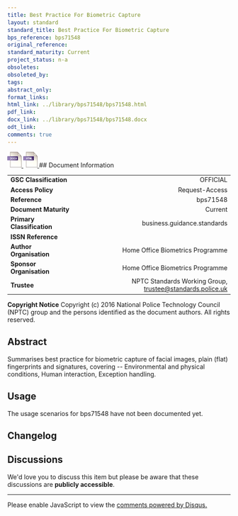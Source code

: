```yaml
---
title: Best Practice For Biometric Capture
layout: standard
standard_title: Best Practice For Biometric Capture
bps_reference: bps71548
original_reference: 
standard_maturity: Current
project_status: n-a
obsoletes: 
obsoleted_by: 
tags: 
abstract_only:
format_links:
html_link: ../library/bps71548/bps71548.html
pdf_link: 
docx_link: ../library/bps71548/bps71548.docx
odt_link: 
comments: true
---
```



<a target="_blank" href="../library/bps71548/bps71548.docx">
    <img src="../images/docx@0.5x.png" alt="docx link" title="docx link" style="max-height:35px;">
</a>

<a target="_blank" href="../library/bps71548/bps71548.html">
    <img src="../images/html@0.5x.png" alt="html link" title="html link" style="max-height:35px;">
</a>
## Document Information

|||
| :------- | ------: |
| **GSC Classification**     | OFFICIAL |
| **Access Policy**          | Request-Access |
| **Reference**              | bps71548  |
| **Document Maturity**      | Current |
| **Primary Classification** | business.guidance.standards |
| **ISSN Reference**         |  |
| **Author Organisation**    |Home Office Biometrics Programme|
| **Sponsor Organisation**   |Home Office Biometrics Programme|
| **Trustee**                | NPTC Standards Working Group, <a href="mailto:trustee@standards.police.uk?subject=bps71548 Best Practice For Biometric Capture">trustee@standards.police.uk |

**Copyright Notice**
Copyright (c) 2016 National Police Technology Council (NPTC) group and the persons identified as the document authors. All rights reserved.

## Abstract
Summarises best practice for biometric capture of facial images, plain (flat) fingerprints and signatures, covering -- Environmental and physical conditions, Human interaction, Exception handling.
        
## Usage
The usage scenarios for bps71548 have not been documented yet.

## Changelog


## Discussions
We'd love you to discuss this item but please be aware that these discussions are **publicly accessible**.
<hr>
<div id="disqus_thread"></div>

<script>

/**
*  RECOMMENDED CONFIGURATION VARIABLES: EDIT AND UNCOMMENT THE SECTION BELOW TO INSERT DYNAMIC VALUES FROM YOUR PLATFORM OR CMS.
*  LEARN WHY DEFINING THESE VARIABLES IS IMPORTANT: https://disqus.com/admin/universalcode/#configuration-variables*/
/*
var disqus_config = function () {
this.page.url = PAGE_URL;  // Replace PAGE_URL with your page's canonical URL variable
this.page.identifier = PAGE_IDENTIFIER; // Replace PAGE_IDENTIFIER with your page's unique identifier variable
};
*/
(function() { // DON'T EDIT BELOW THIS LINE
var d = document, s = d.createElement('script');
s.src = 'https://nptcstandards.disqus.com/embed.js';
s.setAttribute('data-timestamp', +new Date());
(d.head || d.body).appendChild(s);
})();
</script>
<noscript>Please enable JavaScript to view the <a href="https://disqus.com/?ref_noscript">comments powered by Disqus.</a></noscript>

